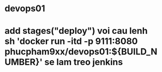 # devops01
# add stages("deploy") voi cau lenh sh 'docker run -itd -p 9111:8080 phucpham9xx/devops01:${BUILD_NUMBER}' se lam treo jenkins
